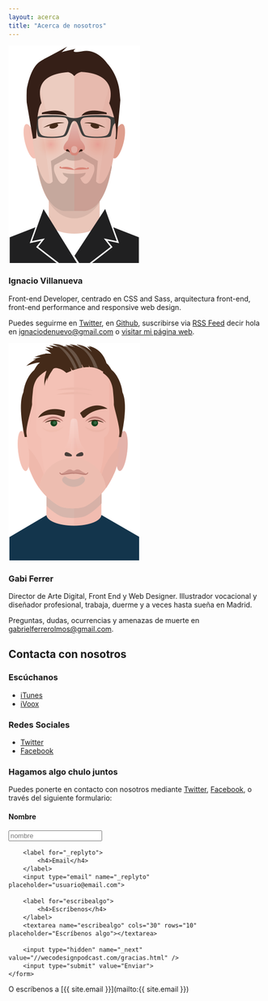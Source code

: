 ```yaml
---
layout: acerca
title: "Acerca de nosotros"
---
```


<div class="acerca__unit  clearfix">
	<img class="acerca__portrait" src="/img/portrait-nacho.svg" alt="Ilustración de Ignacio">
	<div class="acerca__wrapper">
		<h3 class="acerca__name">Ignacio Villanueva</h3>
		<div class="rule"></div>
		<p>Front-end Developer, centrado en CSS and Sass, arquitectura front-end, front-end performance and responsive web design.</p>
		<p class="home-section__p">Puedes seguirme en <a href="https://twitter.com/IgnaciodeNuevo" target="_blank">Twitter</a>, en <a href="https://github.com/IgnaciodeNuevo" target="_blank">Github</a>, suscribirse via <a href="/feed.xml">RSS Feed</a> decir hola en <a href="mailto:ignaciodenuevo@gmail.com">ignaciodenuevo@gmail.com</a> o <a href="http://ignaciodenuevo.com" target="_blank">visitar mi página web</a>.</p>
	</div>
</div>

<div class="acerca__unit  clearfix">
	<img class="acerca__portrait" src="/img/portrait-gabriel.svg" alt="Ilustración de Gabriel">
	<div class="acerca__wrapper">
		<h3 class="acerca__name">Gabi Ferrer</h3>
		<div class="rule"></div>
		<p>Director de Arte Digital, Front End y Web Designer. Illustrador vocacional y diseñador profesional, trabaja, duerme y a veces hasta sueña en Madrid.</p>
		<p>Preguntas, dudas, ocurrencias y amenazas de muerte en <a href="mailto:gabrielferrerolmos@gmail.com">gabrielferrerolmos@gmail.com</a>.</p>
	</div>
</div>

<h2 class="post-title">Contacta con nosotros</h2>

### Escúchanos

+ [iTunes](http://itunes.apple.com)
+ [iVoox](http://www.ivoox.com)

### Redes Sociales

+ [Twitter](https://twitter.com/wecodesign)
+ [Facebook](https://www.facebook.com/wecodesignpodcast)


### Hagamos algo chulo juntos

<div class="rule"></div>

<div class="acerca__unit">
	<p>Puedes ponerte en contacto con nosotros mediante <a class="acerca__link" href="https://twitter.com/wecodesign" target="_blank">Twitter</a>, <a class="acerca__link" href="https://www.facebook.com/wecodesignpodcast" target="_blank">Facebook</a>, o través del siguiente formulario: </p>
	<form action="https://formspree.io/wecodesignpodcast@gmail.com" method="POST">
	    <label for="name">
	    	<h4>Nombre</h4>
	    </label>
	    <input type="text" name="name" placeholder="nombre">

	    <label for="_replyto">
	    	<h4>Email</h4>
	    </label>
	    <input type="email" name="_replyto" placeholder="usuario@email.com">

	    <label for="escribealgo">
	    	<h4>Escríbenos</h4>
	    </label>
	    <textarea name="escribealgo" cols="30" rows="10" placeholder="Escríbenos algo"></textarea>

	    <input type="hidden" name="_next" value="//wecodesignpodcast.com/gracias.html" />
	    <input type="submit" value="Enviar">
	</form>
</div>

O escríbenos a [{{ site.email }}](mailto:{{ site.email }})